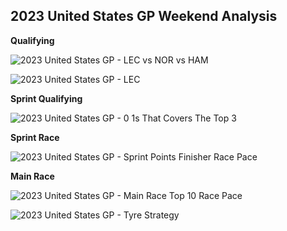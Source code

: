 ## 2023 United States GP Weekend Analysis

**Qualifying**

![2023 United States GP - LEC vs NOR vs HAM](https://github.com/imranaqell/Formula-1-2023/assets/93969104/2e5f169c-a2b6-4d54-b97b-826145dd22c1)

![2023 United States GP - LEC](https://github.com/imranaqell/Formula-1-2023/assets/93969104/c09a636b-021f-4b63-ae79-3d06f9cba19a)

**Sprint Qualifying**

![2023 United States GP - 0 1s That Covers The Top 3](https://github.com/imranaqell/Formula-1-2023/assets/93969104/d5dd6cab-83da-41d1-96ce-946857be182a)

**Sprint Race**

![2023 United States GP - Sprint Points Finisher Race Pace](https://github.com/imranaqell/Formula-1-2023/assets/93969104/ed14d690-95aa-4036-ae78-15b0afcd3f6a)

**Main Race**

![2023 United States GP - Main Race Top 10 Race Pace](https://github.com/imranaqell/Formula-1-2023/assets/93969104/e24bba3c-cab6-465c-b455-5627d914a591)

![2023 United States GP - Tyre Strategy](https://github.com/imranaqell/Formula-1-2023/assets/93969104/7504fcd6-be7c-40f3-a46c-7d127c217c09)
